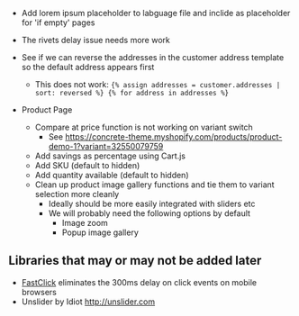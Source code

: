 * Add lorem ipsum placeholder to labguage file and inclide as placeholder for 'if empty' pages

* The rivets delay issue needs more work

* See if we can reverse the addresses in the customer address template so the default address appears first
  * This does not work:
  ``{% assign addresses = customer.addresses | sort: reversed %}
   {% for address in addresses %}``

* Product Page
  * Compare at price function is not working on variant switch
    * See https://concrete-theme.myshopify.com/products/product-demo-1?variant=32550079759
  * Add savings as percentage using Cart.js
  * Add SKU (default to hidden)
  * Add quantity available (default to hidden)
  * Clean up product image gallery functions and tie them to variant selection more cleanly
    * Ideally should be more easily integrated with sliders etc
    * We will probably need the following options by default
      * Image zoom
      * Popup image gallery


## Libraries that may or may not be added later

* [FastClick](https://github.com/ftlabs/fastclick) eliminates the 300ms delay on click events on mobile browsers
* Unslider by Idiot http://unslider.com
